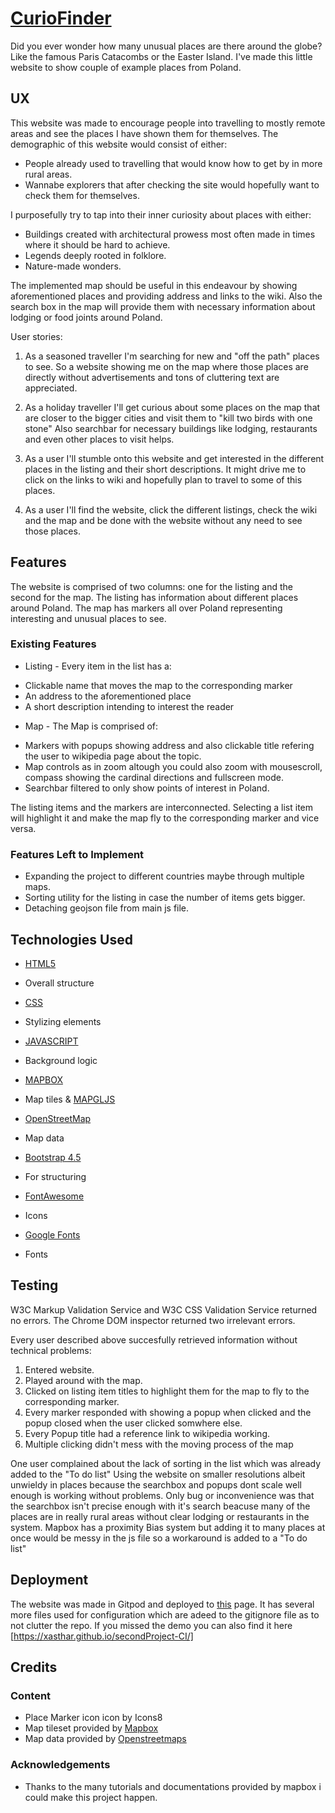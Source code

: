 # [CurioFinder](https://xasthar.github.io/secondProject-CI/)

Did you ever wonder how many unusual places are there around the globe?
Like the famous Paris Catacombs or the Easter Island.
I've made this little website to show couple of example places from Poland.
 
## UX
 
This website was made to encourage people into travelling to mostly remote areas and see the places I have shown them for themselves.
The demographic of this website would consist of either:

* People already used to travelling that would know how to get by in more rural areas.
* Wannabe explorers that after checking the site would hopefully want to check them for themselves.

I purposefully try to tap into their inner curiosity about places with either:

* Buildings created with architectural prowess most often made in times where it should be hard to achieve.
* Legends deeply rooted in folklore.
* Nature-made wonders.

The implemented map should be useful in this endeavour by showing aforementioned places and providing address and links to the wiki.
Also the search box in the map will provide them with necessary information about lodging or food joints around Poland.

User stories:
1. As a  seasoned traveller I'm searching for new and "off the path" places to see.
So a website showing me on the map where those places are directly without advertisements and tons of cluttering text are appreciated.

1. As a holiday traveller I'll get curious about some places on the map that are closer to the bigger cities and visit them to "kill two birds with one stone"
Also searchbar for necessary buildings like lodging, restaurants and even other places to visit helps.

1. As a user I'll stumble onto this website and get interested in the different places in the listing and their short descriptions.
It might drive me to click on the links to wiki and hopefully plan to travel to some of this places.

1. As a user I'll find the website, click the different listings, check the wiki and the map and be done with the website without any need to see those places.

## Features

The website is comprised of two columns: one for the listing and the second for the map.
The listing has information about different places around Poland.
The map has markers all over Poland representing interesting and unusual places to see.
 
### Existing Features

- Listing - Every item in the list has a:
* Clickable name that moves the map to the corresponding marker
* An address to the aforementioned place
* A short description intending to interest the reader

- Map - The Map is comprised of:
* Markers with popups showing address and also clickable title refering the user to wikipedia page about the topic.
* Map controls as in zoom altough you could also zoom with mousescroll, compass showing the cardinal directions and fullscreen mode.
* Searchbar filtered to only show points of interest in Poland.

The listing items and the markers are interconnected.
Selecting a list item will highlight it and make the map fly to the corresponding marker and vice versa.

### Features Left to Implement

- Expanding the project to different countries maybe through multiple maps.
- Sorting utility for the listing in case the number of items gets bigger.
- Detaching geojson file from main js file.

## Technologies Used

* [HTML5](https://en.wikipedia.org/wiki/HTML5)
 - Overall structure
* [CSS](https://en.wikipedia.org/wiki/Cascading_Style_Sheets)
 - Stylizing elements
* [JAVASCRIPT](https://en.wikipedia.org/wiki/JavaScript)
 - Background logic
* [MAPBOX](https://en.wikipedia.org/wiki/Mapbox)
 - Map tiles & [MAPGLJS](https://docs.mapbox.com/mapbox-gl-js/api/)
* [OpenStreetMap](https://en.wikipedia.org/wiki/OpenStreetMap)
 - Map data
* [Bootstrap 4.5](https://getbootstrap.com/)
 - For structuring
* [FontAwesome](https://fontawesome.com/)
 - Icons
* [Google Fonts](https://fonts.google.com/)
 - Fonts

## Testing

W3C Markup Validation Service and W3C CSS Validation Service returned no errors.
The Chrome DOM inspector returned two irrelevant errors.

Every user described above succesfully retrieved information without technical problems:
1. Entered website.
1. Played around with the map.
1. Clicked on listing item titles to highlight them for the map to fly to the corresponding marker.
1. Every marker responded with showing a popup when clicked and the popup closed when the user clicked somwhere else.
1. Every Popup title had a reference link to wikipedia working.
1. Multiple clicking didn't mess with the moving process of the map

One user complained about the lack of sorting in the list which was already added to the "To do list"
Using the website on smaller resolutions albeit unwieldy in places because the searchbox and popups dont scale well enough is working without problems.
Only bug or inconvenience was that the searchbox isn't precise enough with it's search beacuse many of the places are in really rural areas without clear lodging or restaurants in the system.
Mapbox has a proximity Bias system but adding it to many places at once would be messy in the js file so a workaround is added to a "To do list"

## Deployment

The website was made in Gitpod and deployed to [this](https://github.com/Xasthar/secondProject-CI) page.
It has several more files used for configuration which are adeed to the gitignore file as to not clutter the repo.
If you missed the demo you can also find it here [https://xasthar.github.io/secondProject-CI/]

## Credits

### Content

- Place Marker icon icon by Icons8
- Map tileset provided by [Mapbox](https://www.mapbox.com/about/maps/)
- Map data provided by [Openstreetmaps](https://www.openstreetmap.org/about/)

### Acknowledgements

- Thanks to the many tutorials and documentations provided by mapbox i could make this project happen.
